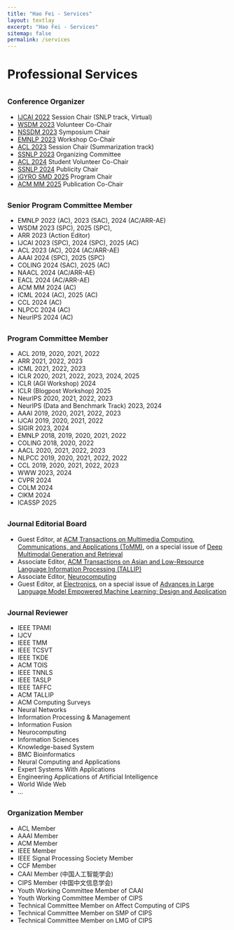 ```yaml
---
title: "Hao Fei - Services"
layout: textlay
excerpt: "Hao Fei - Services"
sitemap: false
permalink: /services
---
```


# Professional Services

<div style="margin-top: 35px"></div>



### Conference Organizer

- [IJCAI 2022](https://ijcai-22.org/) Session Chair (SNLP track, Virtual)
- [WSDM 2023](https://www.wsdm-conference.org/2023/organizers/organizing-committee) Volunteer Co-Chair
- [NSSDM 2023](https://wing-nus.github.io/NSSDM-2023) Symposium Chair
- [EMNLP 2023](https://2023.emnlp.org/organization/) Workshop Co-Chair
- [ACL 2023](https://ijcai-22.org/) Session Chair (Summarization track)
- [SSNLP 2023](https://wing-nus.github.io/ssnlp-2023/) Organizing Committee
- [ACL 2024](https://2024.aclweb.org/) Student Volunteer Co-Chair
- [SSNLP 2024](https://wing-nus.github.io/ssnlp-2024/) Publicity Chair
- [iGYRO SMD 2025](#) Program Chair
- [ACM MM 2025](https://acmmm2025.org/) Publication Co-Chair



<div style="margin-top: 30px"></div>

### Senior Program Committee Member

- EMNLP 2022 (AC), 2023 (SAC), 2024 (AC/ARR-AE)
- WSDM 2023 (SPC), 2025 (SPC),
- ARR 2023 (Action Editor)
- IJCAI 2023 (SPC), 2024 (SPC), 2025 (AC)
- ACL 2023 (AC), 2024 (AC/ARR-AE)
- AAAI 2024 (SPC), 2025 (SPC) 
- COLING 2024 (SAC), 2025 (AC)
- NAACL 2024 (AC/ARR-AE)
- EACL 2024 (AC/ARR-AE)
- ACM MM 2024 (AC)
- ICML 2024 (AC), 2025 (AC)
- CCL 2024 (AC)
- NLPCC 2024 (AC)
- NeurIPS 2024 (AC)



<div style="margin-top: 30px"></div>


### Program Committee Member

- ACL 2019, 2020, 2021, 2022
- ARR 2021, 2022, 2023
- ICML 2021, 2022, 2023
- ICLR 2020, 2021, 2022, 2023, 2024, 2025
- ICLR (AGI Workshop) 2024
- ICLR (Blogpost Workshop) 2025
- NeurIPS 2020, 2021, 2022, 2023
- NeurIPS (Data and Benchmark Track) 2023, 2024
- AAAI 2019, 2020, 2021, 2022, 2023
- IJCAI 2019, 2020, 2021, 2022
- SIGIR 2023, 2024
- EMNLP 2018, 2019, 2020, 2021, 2022
- COLING 2018, 2020, 2022
- AACL 2020, 2021, 2022, 2023
- NLPCC 2019, 2020, 2021, 2022, 2022
- CCL 2019, 2020, 2021, 2022, 2023
- WWW 2023, 2024
- CVPR 2024
- COLM 2024
- CIKM 2024
- ICASSP 2025



<div style="margin-top: 30px"></div>


### Journal Editorial Board

- Guest Editor, at [ACM Transactions on Multimedia Computing, Communications, and Applications (ToMM)](https://dl.acm.org/journal/tomm), on a special issue of [Deep Multimodal Generation and Retrieval](https://dl.acm.org/pb-assets/static_journal_pages/tomm/pdf/ACM-SI_ToMM_MMGR-1708635711467.pdf)
- Associate Editor, [ACM Transactions on Asian and Low-Resource Language Information Processing (TALLIP)](https://dl.acm.org/journal/tallip)
- Associate Editor, [Neurocomputing](https://www.sciencedirect.com/journal/neurocomputing)
- Guest Editor, at [Electronics](https://www.mdpi.com/journal/electronics), on a special issue of [Advances in Large Language Model Empowered Machine Learning: Design and Application](https://www.mdpi.com/journal/electronics/special_issues/RC9S717EB3)



<div style="margin-top: 30px"></div>


### Journal Reviewer

- IEEE TPAMI
- IJCV
- IEEE TMM
- IEEE TCSVT
- IEEE TKDE
- ACM TOIS
- IEEE TNNLS
- IEEE TASLP
- IEEE TAFFC
- ACM TALLIP
- ACM Computing Surveys
- Neural Networks
- Information Processing & Management
- Information Fusion
- Neurocomputing
- Information Sciences
- Knowledge-based System
- BMC Bioinformatics
- Neural Computing and Applications
- Expert Systems With Applications
- Engineering Applications of Artificial Intelligence
- World Wide Web
- ...




<div style="margin-top: 30px"></div>


### Organization Member

- ACL Member
- AAAI Member
- ACM Member
- IEEE Member
- IEEE Signal Processing Society Member
- CCF Member
- CAAI Member (中国人工智能学会)
- CIPS Member (中国中文信息学会)
- Youth Working Committee Member of CAAI
- Youth Working Committee Member of CIPS
- Technical Committee Member on Affect Computing of CIPS
- Technical Committee Member on SMP of CIPS
- Technical Committee Member on LMG of CIPS

